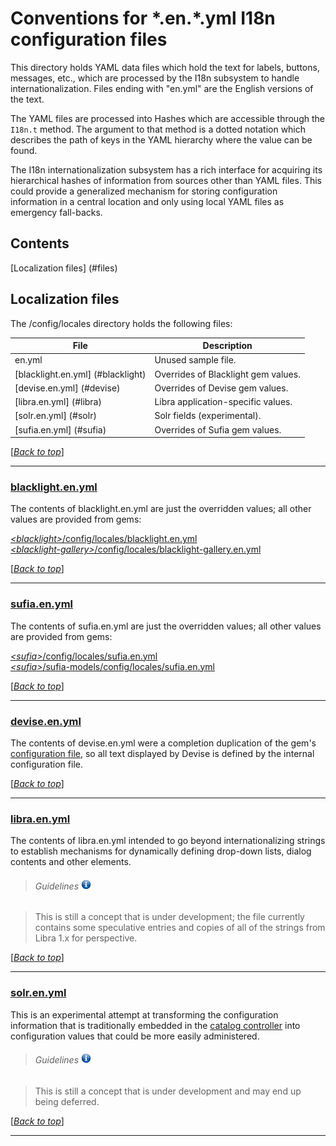 <!-- lib/doc/locale.md -->

# Conventions for \*.en.\*.yml I18n configuration files

  This directory holds YAML data files which hold the text for labels, buttons,
  messages, etc., which are processed by the I18n subsystem to handle
  internationalization.
  Files ending with "en.yml" are the English versions of the text.

  The YAML files are processed into Hashes which are accessible through the
  `I18n.t` method.
  The argument to that method is a dotted notation which describes the path of
  keys in the YAML hierarchy where the value can be found.

  The I18n internationalization subsystem has a rich interface for acquiring
  its hierarchical hashes of information from sources other than YAML files.
  This could provide a generalized mechanism for storing configuration
  information in a central location and only using local YAML files as
  emergency fall-backs.

## Contents                                                     <a name="top"/>

  [Localization files] (#files) <br/>


## Localization files                                         <a name="files"/>

  The /config/locales directory holds the following files:
  
| File                              | Description                         |
| --------------------------------- | ----------------------------------- |
| en.yml                            | Unused sample file.                 |
| [blacklight.en.yml] (#blacklight) | Overrides of Blacklight gem values. |
| [devise.en.yml]     (#devise)     | Overrides of Devise gem values.     |
| [libra.en.yml]      (#libra)      | Libra application-specific values.  |
| [solr.en.yml]       (#solr)       | Solr fields (experimental).         |
| [sufia.en.yml]      (#sufia)      | Overrides of Sufia gem values.      |

  \[[*Back to top*](#top)\]

---

### [blacklight.en.yml][blacklight_en]                   <a name="blacklight"/>

  The contents of blacklight.en.yml are just the overridden values; all other
  values are provided from gems:
  
  [*\<blacklight\>*/config/locales/blacklight.en.yml][bl_gem] <br/>
  [*\<blacklight-gallery\>*/config/locales/blacklight-gallery.en.yml][bl_gallery] <br/>

  \[[*Back to top*](#top)\]

---

### [sufia.en.yml][sufia_en]                                  <a name="sufia"/>

  The contents of sufia.en.yml are just the overridden values; all other
  values are provided from gems:
  
  [*\<sufia\>*/config/locales/sufia.en.yml][sufia_gem] <br/>
  [*\<sufia\>*/sufia-models/config/locales/sufia.en.yml][sufia_models] <br/>

  \[[*Back to top*](#top)\]

---

### [devise.en.yml][devise_en]                               <a name="devise"/>

  The contents of devise.en.yml were a completion duplication of the gem's
  [configuration file][devise_gem], so all text displayed by Devise is
  defined by the internal configuration file.

  \[[*Back to top*](#top)\]

---

### [libra.en.yml][libra_en]                                  <a name="libra"/>

  The contents of libra.en.yml intended to go beyond internationalizing strings
  to establish mechanisms for dynamically defining drop-down lists, dialog
  contents and other elements.
  
> ###### Guidelines ![Developer Information][dev_info]
  
> This is still a concept that is under development; the file currently
  contains some speculative entries and copies of all of the strings from
  Libra 1.x for perspective.

  \[[*Back to top*](#top)\]

---

### [solr.en.yml][solr_en]                                     <a name="solr"/>

  This is an experimental attempt at transforming the configuration information
  that is traditionally embedded in the [catalog controller][catalog] into
  configuration values that could be more easily administered.
  
> ###### Guidelines ![Developer Information][dev_info]
  
> This is still a concept that is under development and may end up being
  deferred.

  \[[*Back to top*](#top)\]

---

<!-- Topic link references used above:
REF ------------- LINK -------------------------------------- TOOLTIP -------->
[dev_info]:       images/info_16x16.png                       "Developer information"
[blacklight_en]:  ../../config/locales/blacklight.en.yml      "/config/locales/blacklight.en.yml"
[devise_en]:      ../../config/locales/devise.en.yml          "/config/locales/devise.en.yml"
[sufia_en]:       ../../config/locales/sufia.en.yml           "/config/locales/sufia.en.yml"
[libra_en]:       ../../config/locales/libra.en.yml           "/config/locales/libra.en.yml"
[solr_en]:        ../../config/locales/solr.en.yml            "/config/locales/solr.en.yml"
[catalog]:        ../../app/controllers/catalog_controller.rb "/app/controllers/catalog_controller.rb"

<!-- External link references used above:
REF ------------- LINK ------------------------------------------------------->
[bl_gem]:         https://github.com/projectblacklight/blacklight/tree/master/config/locales/blacklight.en.yml
[bl_gallery]:     https://github.com/projectblacklight/blacklight-gallery/tree/master/config/locales/blacklight-gallery.en.yml
[sufia_gem]:      https://github.com/projecthydra/sufia/tree/master/config/locales/sufia.en.yml
[sufia_models]:   https://github.com/projecthydra/sufia/tree/master/sufia-models/config/locales/sufia.en.yml
[devise_gem]:     https://github.com/plataformatec/devise/tree/master/config/locales/en.yml